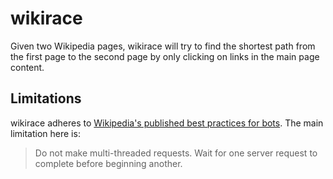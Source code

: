 # wikirace

Given two Wikipedia pages, wikirace will try to find the shortest path from the
first page to the second page by only clicking on links in the main page
content.

## Limitations

wikirace adheres to [Wikipedia's published best practices for
bots][best_practices]. The main limitation here is:

> Do not make multi-threaded requests. Wait for one server request to complete
> before beginning another.

[best_practices]: https://en.wikipedia.org/wiki/Wikipedia:Creating_a_bot#Bot_best_practices
